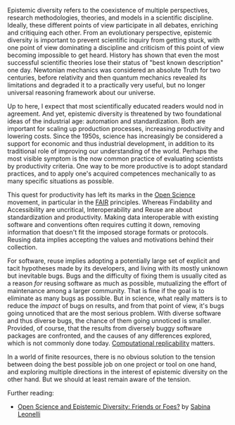 Epistemic diversity refers to the coexistence of multiple perspectives, research methodologies, theories, and models in a scientific discipline. Ideally, these different points of view participate in all debates, enriching and critiquing each other. From an evolutionary perspective, epistemic diversity is important to prevent scientific inquiry from getting stuck, with one point of view dominating a discipline and criticism of this point of view becoming impossible to get heard. History has shown that even the most successful scientific theories lose their status of "best known description" one day. Newtonian mechanics was considered an absolute Truth for two centuries, before relativity and then quantum mechanics revealed its limitations and degraded it to a practically very useful, but no longer universal reasoning framework about our universe.

Up to here, I expect that most scientifically educated readers would nod in agreement. And yet, epistemic diversity is threatened by two foundational ideas of the industrial age: automation and standardization. Both are important for scaling up production processes, increasing productivity and lowering costs. Since the 1950s, science has increasingly be considered a support for economic and thus industrial development, in addition to its traditional role of improving our understanding of the world. Perhaps the most visible symptom is the now common practice of evaluating scientists by productivity criteria. One way to be more productive is to adopt standard practices, and to apply one's acquired competences mechanically to as many specific situations as possible.

This quest for productivity has left its marks in the [Open Science](Open%20Science.md) movement, in particular in the [FAIR](FAIR.md) principles. Whereas Findability and Accessibility are uncritical, Interoperability and Reuse are about standardization and productivity. Making data interoperable with existing software and conventions often requires cutting it down, removing information that doesn't fit the imposed storage formats or protocols. Reusing data implies accepting the values and motivations behind their collection.

For software, reuse implies adopting a potentially large set of explicit and tacit hypotheses made by its developers, and living with its mostly unknown but inevitable bugs. Bugs and the difficulty of fixing them is usually cited as a reason *for* reusing software as much as possible, mutualizing the effort of maintenance among a larger community. That is fine if the goal is to eliminate as many bugs as possible. But in science, what really matters is to reduce the *impact* of bugs on results, and from that point of view, it's bugs going unnoticed that are the most serious problem. With diverse software and thus diverse bugs, the chance of them going unnoticed is smaller. Provided, of course, that the results from diversely buggy software packages are confronted, and the causes of any differences explored, which is not commonly done today. [Computational replicability](Computational%20replicability.md) matters.

In a world of finite resources, there is no obvious solution to the tension between doing the best possible job on one project or tool on one hand, and exploring multiple directions in the interest of epistemic diversity on the other hand. But we should at least remain aware of the tension.


Further reading:
  - [Open Science and Epistemic Diversity: Friends or Foes?](http://doi.org/10.1017/psa.2022.45) by [Sabina Leonelli](https://sociology.exeter.ac.uk/staff/leonelli/)
